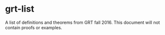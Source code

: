 # grt-list

A list of definitions and theorems from GRT fall 2016.
This document will not contain proofs or examples.
